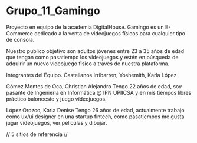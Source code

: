 # Grupo_11_Gamingo
Proyecto en equipo de la academia DigitalHouse. Gamingo es un E-Commerce dedicado a la venta de videojuegos físicos para cualquier tipo de consola.

Nuestro publico objetivo son adultos jóvenes entre 23 a 35 años de edad que tengan como pasatiempo los videojuegos y estén en búsqueda de adquirir un nuevo videojuego fisico a través de nuestra plataforma.

Integrantes del Equipo.
Castellanos Irribarren, Yoshemith, Karla López


Gómez Montes de Oca, Christian Alejandro
Tengo 22 años de edad, soy pasante de Ingenieria en Informática @ IPN UPIICSA y en mis tiempos libres práctico baloncesto y juego vídeojuegos.

López Orozco, Karla Denise
Tengo 26 años de edad, actualmente trabajo como ux/ui designer en una startup fintech, como pasatiempos me gusta jugar videojuegos, ver películas y dibujar.


// 5 sitios de referencia //
